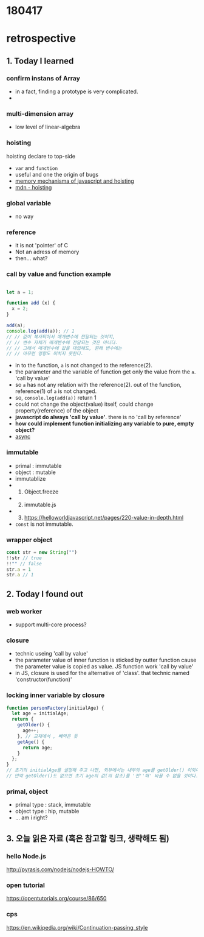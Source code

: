 # 180417
# retrospective

## 1. Today I learned

### confirm instans of Array
- in a fact, finding a prototype is very complicated.
- 


### multi-dimension array
- low level of linear-algebra


### hoisting
hoisting declare to top-side
- `var` and `function`
- useful and one the origin of bugs
- [memory mechanisma of javascript and hoisting](http://programmer-seva.tistory.com/35)
- [mdn - hoisting](https://developer.mozilla.org/ko/docs/Glossary/Hoisting)


### global variable
- no way


### reference
- it is not 'pointer' of C
- Not an adress of memory
- then... what?


### call by value and function example 

```js

let a = 1;

function add (x) {
  x = 2;
}

add(a);
console.log(add(a)); // 1
// // 값이 복사되어서 매개변수에 전달되는 것이지,
// // 변수 자체가 매개변수에 전달되는 것은 아니다.
// // 그래서 매개변수에 값을 대입해도, 원래 변수에는
// // 아무런 영향도 미치지 못한다.
```
- in to the function, `a` is not changed to the reference(2).
- the parameter and the variable of function get only the value from the `a`. 'call by value'
- so `a` has not any relation with the reference(2). out of the function, reference(1) of `a` is not changed. 
- so, `console.log(add(a))` return 1
- could not change the object(value) itself, could change property(reference) of the object
- **javascript do always 'call by value'**. there is no 'call by reference'
- **how could implement function initializing any variable to pure, empty object?**
- [async](https://helloworldjavascript.net/pages/285-async.html)


### immutable
- primal : immutable
- object : mutable
- immutablize
- 1. Object.freeze 
- 2. immutable.js
- 3. https://helloworldjavascript.net/pages/220-value-in-depth.html
- `const` is not immutable.

### wrapper object
```js
const str = new String("")
!!str // true
!!"" // false
str.a = 1
str.a // 1
```





## 2. Today I found out

### web worker
- support multi-core process?

### **closure**
- technic useing 'call by value'
- the parameter value of inner function is sticked by outter function cause the parameter value is copied as value. JS function work 'call by value' 
- in JS, closure is used for the alternative of 'class'. that technic named 'constructor(function)'

### locking inner variable by closure
```js
function personFactory(initialAge) {
  let age = initialAge;
  return {
    getOlder() {
      age++;
    }, // 교재에서 , 빼먹은 듯
    getAge() {
      return age;
    }
  };
}
// 초기의 initialAge를 설정해 주고 나면, 외부에서는 내부의 age를 getOlder() 이외에 변경할 방법이 없다.
// 만약 getOlder()도 없으면 초기 age의 값(의 참조)를 '전''혀' 바꿀 수 없을 것이다.
```


### primal, object
- primal type : stack, immutable 
- object type : hip, mutable
- ... am i right?



## 3. 오늘 읽은 자료 (혹은 참고할 링크, 생략해도 됨)

### hello Node.js
http://pyrasis.com/nodejs/nodejs-HOWTO/

### open tutorial
https://opentutorials.org/course/86/650

### cps
https://en.wikipedia.org/wiki/Continuation-passing_style

